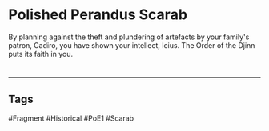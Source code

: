 # Polished Perandus Scarab
By planning against the theft and plundering of artefacts by your family's patron, Cadiro, you have shown your intellect, Icius. The Order of the Djinn puts its faith in you.

#
---
## Tags
#Fragment
#Historical 
#PoE1 
#Scarab 